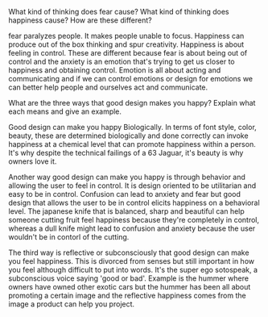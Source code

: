What kind of thinking does fear cause? What kind of thinking does happiness cause? How are these different?

fear paralyzes people. It makes people unable to focus. Happiness can produce out of the box thinking and spur creativity. Happiness is about feeling in control. These are different because fear is about being out of control and the anxiety is an emotion that's trying to get us closer to happiness and obtaining control. Emotion is all about acting and communicating and if we can control emotions or design for emotions we can better help people and ourselves act and communicate.


What are the three ways that good design makes you happy? Explain what each means and give an example.

Good design can make you happy Biologically. In terms of font style, color, beauty, these are determined biologically and done correctly can invoke happiness at a chemical level that can promote happiness within a person. It's why despite the technical failings of a 63 Jaguar, it's beauty is why owners love it.  

Another way good design can make you happy is through behavior and allowing the user to feel in control. It is design oriented to be utilitarian and easy to be in control. Confusion can lead to anxiety and fear but good design that allows the user to be in control elicits happiness on a behavioral level. The japanese knife that is balanced, sharp and beautiful can help someone cutting fruit feel happiness because they're completely in control, whereas a dull knife might lead to confusion and anxiety because the user wouldn't be in contorl of the cutting.  

The third way is reflective or subconsciously that good design can make you feel happiness. This is divorced from senses but still important in how you feel although difficult to put into words. It's the super ego sotospeak, a subconscious voice saying 'good or bad'. Example is the hummer where owners have owned other exotic cars but the hummer has been all about promoting a certain image and the reflective happiness comes from the image a product can help you project. 
